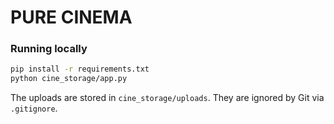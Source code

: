# PURE CINEMA



### Running locally

```bash
pip install -r requirements.txt
python cine_storage/app.py
```

The uploads are stored in `cine_storage/uploads`. They are ignored by Git via `.gitignore`.
